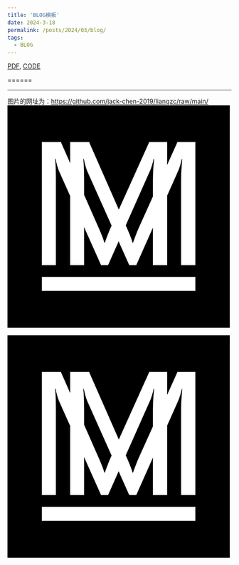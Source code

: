 ```yaml
---
title: 'BLOG模板'
date: 2024-3-18
permalink: /posts/2024/03/blog/
tags:
  - BLOG
---
```

[PDF](jackchen.cloud), [CODE](jackchen.cloud)

======

------
图片的网址为：https://github.com/jack-chen-2019/liangzc/raw/main/
<img src='https://github.com/jack-chen-2019/liangzc/raw/main/images/site-logo.png'>

<img src='https://github.com/jack-chen-2019/liangzc/raw/main/images/site-logo.png'>


